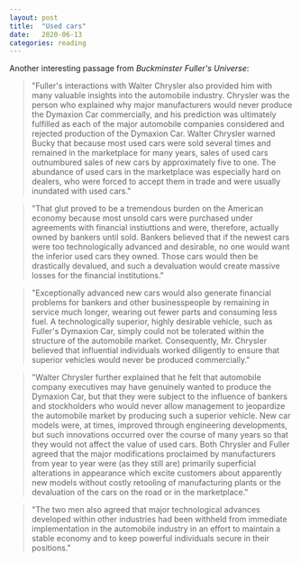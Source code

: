 ```yaml
---
layout: post
title:  "Used cars"
date:   2020-06-13
categories: reading
---
```


Another interesting passage from _Buckminster Fuller's Universe_:

> "Fuller's interactions with Walter Chrysler also provided him with many valuable insights into the automobile industry. Chrysler was the person who explained why major manufacturers would never produce the Dymaxion Car commercially, and his prediction was ultimately fulfilled as each of the major automobile companies considered and rejected production of the Dymaxion Car. Walter Chrysler warned Bucky that because most used cars were sold several times and remained in the marketplace for many years, sales of used cars outnumbured sales of new cars by approximately five to one. The abundance of used cars in the marketplace was especially hard on dealers, who were forced to accept them in trade and were usually inundated with used cars."

> "That glut proved to be a tremendous burden on the American economy because most unsold cars were purchased under agreements with financial instiuttions and were, therefore, actually owned by bankers until sold. Bankers believed that if the newest cars were too technologically advanced and desirable, no one would want the inferior used cars they owned. Those cars would then be drastically devalued, and such a devaluation would create massive losses for the financial institutions."

> "Exceptionally advanced new cars would also generate financial problems for bankers and other businesspeople by remaining in service much longer, wearing out fewer parts and consuming less fuel. A technologically superior, highly desirable vehicle, such as Fuller's Dymaxion Car, simply could not be tolerated within the structure of the automobile market. Consequently, Mr. Chrysler believed that influential individuals worked diligently to ensure that superior vehicles would never be produced commercially."

> "Walter Chrysler further explained that he felt that automobile company executives may have genuinely wanted to produce the Dymaxion Car, but that they were subject to the influence of bankers and stockholders who would never allow management to jeopardize the automobile market by producing such a superior vehicle. New car models were, at times, improved through engineering developments, but such innovations occurred over the course of many years so that they would not affect the value of used cars. Both Chrysler and Fuller agreed that the major modifications proclaimed by manufacturers from year to year were (as they still are) primarily superficial alterations in appearance which excite customers about apparently new models without costly retooling of manufacturing plants or the devaluation of the cars on the road or in the marketplace."

> "The two men also agreed that major technological advances developed within other industries had been withheld from immediate implementation in the automobile industry in an effort to maintain a stable economy and to keep powerful individuals secure in their positions."